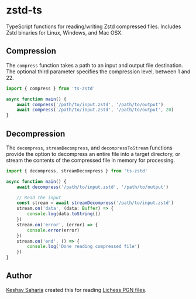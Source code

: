 # zstd-ts

TypeScript functions for reading/writing Zstd compressed files. Includes Zstd binaries for Linux, Windows, and Mac OSX.

## Compression

The `compress` function takes a path to an input and output file destination. The optional third parameter specifies the
compression level, between 1 and 22.

```typescript
import { compress } from 'ts-zstd'

async function main() {
	await compress('/path/to/input.zstd', '/path/to/output')
	await compress('/path/to/input.zstd', '/path/to/output', 20)
}
```

## Decompression

The `decompress`, `streamDecompress`, and `decompressToStream` functions provide the option to decompress an entire file
into a target directory, or stream the contents of the compressed file in memory for processing.

```typescript
import { decompress, streamDecompress } from 'ts-zstd'

async function main() {
	await decompress('/path/to/input.zstd', '/path/to/output')

	// Read the input
	const stream = await streamDecompress('/path/to/input.zstd')
	stream.on('data', (data: Buffer) => {
		console.log(data.toString())
	})
	stream.on('error', (error) => {
		console.error(error)
	})
	stream.on('end', () => {
		console.log('Done reading compressed file')
	})
}
```

## Author

[Keshav Saharia](https://keshav.is) created this for reading [Lichess PGN files](https://database.lichess.org/).
